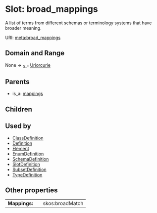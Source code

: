 
# Slot: broad_mappings


A list of terms from different schemas or terminology systems that have broader meaning.

URI: [meta:broad_mappings](https://w3id.org/linkml/meta/broad_mappings)


## Domain and Range

None ->  <sub>0..*</sub> [Uriorcurie](types/Uriorcurie.md)

## Parents

 *  is_a: [mappings](mappings.md)

## Children


## Used by

 * [ClassDefinition](ClassDefinition.md)
 * [Definition](Definition.md)
 * [Element](Element.md)
 * [EnumDefinition](EnumDefinition.md)
 * [SchemaDefinition](SchemaDefinition.md)
 * [SlotDefinition](SlotDefinition.md)
 * [SubsetDefinition](SubsetDefinition.md)
 * [TypeDefinition](TypeDefinition.md)

## Other properties

|  |  |  |
| --- | --- | --- |
| **Mappings:** | | skos:broadMatch |


